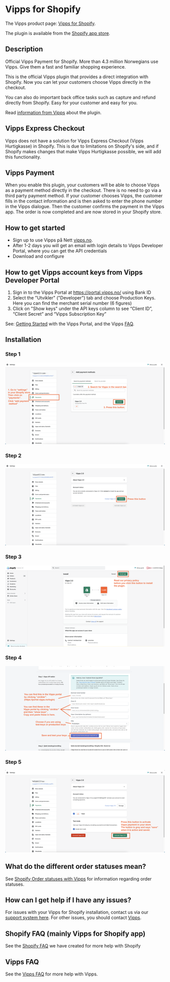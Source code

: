 # Vipps for Shopify

The Vipps product page: [Vipps for Shopify](https://www.vipps.no/produkter-og-tjenester/bedrift/ta-betalt-paa-nett/ta-betalt-paa-nett/shopify/).

The plugin is available from the [Shopify app store](https://apps.shopify.com/vipps?locale=nb).

## Description

Official Vipps Payment for Shopify. More than 4.3 million Norwegians use Vipps. Give them a fast and familiar shopping experience.

This is the official Vipps plugin that provides a direct integration with Shopify. Now you can let your customers choose Vipps directly in the checkout.

You can also do important back office tasks such as capture and refund directly from Shopify. Easy for your customer and easy for you.

Read [information from Vipps](https://www.vipps.no/produkter-og-tjenester/bedrift/ta-betalt-paa-nett/ta-betalt-paa-nett/shopify/) about the plugin.

## Vipps Express Checkout
Vipps does not have a solution for Vipps Express Checkout (Vipps Hurtigkasse) in Shopify.
This is due to limitations on Shopify's side, and if Shopify makes changes that
make Vipps Hurtigkasse possible, we will add this functionality.

## Vipps Payment
When you enable this plugin, your customers will be able to choose Vipps as a payment method directly in the checkout. There is no need to go via a third party payment method. If your customer chooses Vipps, the customer fills in the contact information and is then asked to enter the phone number in the Vipps dialogue. Then the customer confirms the payment in the Vipps app. The order is now completed and are now stored in your Shopify store.

## How to get started

- Sign up to use Vipps på Nett [vipps.no](https://portal.vipps.no/login).
- After 1-2 days you will get an email with login details to Vipps Developer Portal, where you can get the API credentials
- Download and configure

## How to get Vipps account keys from Vipps Developer Portal

1. Sign in to the Vipps Portal at https://portal.vipps.no/ using Bank ID
2. Select the "Utvikler" ("Developer") tab and choose Production Keys. Here you can find the merchant serial number (6 figures)
3. Click on "Show keys" under the API keys column to see “Client ID”, “Client Secret” and “Vipps Subscription Key”

See: [Getting Started](https://developer.vippsmobilepay.com/docs/vipps-developers/) with the Vipps Portal, and the Vipps [FAQ](https://developer.vippsmobilepay.com/docs/vipps-developers/faqs/).

## Installation

### Step 1
![Step 1](https://github.com/vippsas/vipps-shopify/raw/master/Vipps2Shopify1.png?raw=true "Step 1.")
### Step 2
![Step 2](https://github.com/vippsas/vipps-shopify/raw/master/Vipps2Shopify2.png?raw=true "Step 2.")
### Step 3
![Step 3](https://github.com/vippsas/vipps-shopify/raw/master/Vipps2Shopify3.png?raw=true "Step 3.")
### Step 4
![Step 4](https://github.com/vippsas/vipps-shopify/raw/master/Vipps2Shopify4.png?raw=true "Step 4.")
### Step 5
![Step 5](https://github.com/vippsas/vipps-shopify/raw/master/Vipps2Shopify5.png?raw=true "Step 5.")

## What do the different order statuses mean?

See [Shopify Order statuses with Vipps](https://github.com/vippsas/vipps-shopify/blob/master/order-statuses.md) for information regarding order statuses.

## How can I get help if I have any issues?

For issues with your Vipps for Shopify installation, contact us via our [support system here](https://vipps-shopify.atlassian.net/servicedesk/customer/portal/3). For other issues, you should contact [Vipps](https://developer.vippsmobilepay.com/docs/vipps-developers/contact/).

## Shopify FAQ (mainly Vipps for Shopify app)

See the [Shopify FAQ](https://github.com/vippsas/vipps-shopify/blob/master/shopify-faq.md) we have created for more help with Shopify

## Vipps FAQ

See the [Vipps FAQ](https://developer.vippsmobilepay.com/docs/vipps-developers/faqs/) for more help with Vipps.
